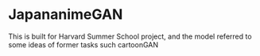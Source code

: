 # JapananimeGAN
This is built for Harvard Summer School project, and the model referred to some ideas of former tasks such cartoonGAN

